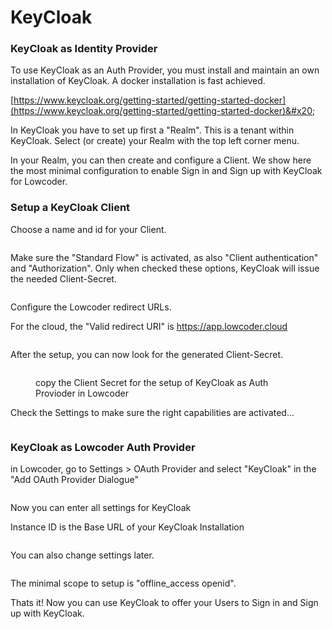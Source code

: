 # KeyCloak

### KeyCloak as Identity Provider

To use KeyCloak as an Auth Provider, you must install and maintain an own installation of KeyCloak.  A docker installation is fast achieved.

[https://www.keycloak.org/getting-started/getting-started-docker](https://www.keycloak.org/getting-started/getting-started-docker)&#x20;

In KeyCloak you have to set up first a "Realm". This is a tenant within KeyCloak. Select (or create) your Realm with the top left corner menu.

In your Realm, you can then create and configure a Client. We show here the most minimal configuration to enable Sign in and Sign up with KeyCloak for Lowcoder.

### Setup a KeyCloak Client

Choose a name and id for your Client.

<figure><img src="../../.gitbook/assets/KeyCloak Client setup 1.png" alt=""><figcaption></figcaption></figure>

Make sure the "Standard Flow" is activated, as also "Client authentication" and "Authorization". Only when checked these options, KeyCloak will issue the needed Client-Secret.

<figure><img src="../../.gitbook/assets/KeyCloak Client setup 2.png" alt=""><figcaption></figcaption></figure>

Configure the Lowcoder redirect URLs.


For the cloud, the "Valid redirect URI" is https://app.lowcoder.cloud


<figure><img src="../../.gitbook/assets/KeyCloak Client Setup 3.png" alt=""><figcaption></figcaption></figure>

After the setup, you can now look for the generated Client-Secret.

<figure><img src="../../.gitbook/assets/KeyCloak Credencials Screen.png" alt=""><figcaption><p>copy the Client Secret for the setup of KeyCloak as Auth Provioder in Lowcoder</p></figcaption></figure>

Check the Settings to make sure the right capabilities are activated...

<figure><img src="../../.gitbook/assets/KeyCloak Capabilities Screen.png" alt=""><figcaption></figcaption></figure>

### KeyCloak as Lowcoder Auth Provider

in Lowcoder, go to Settings > OAuth Provider and select "KeyCloak" in the "Add OAuth Provider Dialogue"

<figure><img src="../../.gitbook/assets/KeyCloak select Provider.png" alt=""><figcaption></figcaption></figure>

Now you can enter all settings for KeyCloak


Instance ID is the Base URL of your KeyCloak Installation


<figure><img src="../../.gitbook/assets/KeyCloak Setup.png" alt=""><figcaption></figcaption></figure>

You can also change settings later.

<figure><img src="../../.gitbook/assets/KeyCloak Settings.png" alt=""><figcaption></figcaption></figure>



The minimal scope to setup is "offline\_access openid".


Thats it! Now you can use KeyCloak to offer your Users to Sign in and Sign up with KeyCloak.



<figure><img src="../../.gitbook/assets/KeyCloak Sign in.png" alt=""><figcaption></figcaption></figure>

<figure><img src="../../.gitbook/assets/KeyCloak use Login.png" alt=""><figcaption></figcaption></figure>
